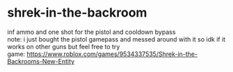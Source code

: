 # shrek-in-the-backroom
inf ammo and one shot for the pistol and cooldown bypass  
note: i just bought the pistol gamepass and messed around with it so idk if it works on other  guns but feel free to try  
game: https://www.roblox.com/games/9534337535/Shrek-in-the-Backrooms-New-Entity
